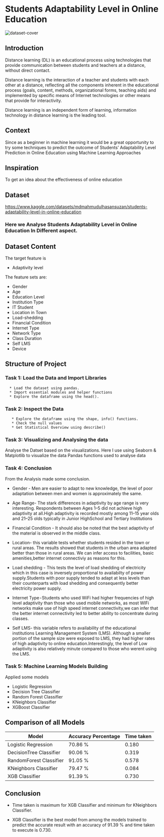 

# Students Adaptability Level in Online Education

![dataset-cover](https://user-images.githubusercontent.com/98824143/177305309-0a8a9501-48a2-4cff-9c2e-acb5c6c23d5c.jpg)

## Introduction
Distance learning (DL) is an educational process using technologies that provide communication between students and teachers at a distance, without direct contact.

Distance learning is the interaction of a teacher and students with each other at a distance, reflecting all the components inherent in the educational process (goals, content, methods, organizational forms, teaching aids) and implemented by specific means of Internet technologies or other means that provide for interactivity.

Distance learning is an independent form of learning, information technology in distance learning is the leading tool.

## Context
Since as a beginner in machine learning it would be a great opportunity to try some techniques to predict the outcome of Students’ Adaptability Level Prediction in Online Education using Machine Learning Approaches

## Inspiration
To get an idea about the effectiveness of online education

## Dataset
  https://www.kaggle.com/datasets/mdmahmudulhasansuzan/students-adaptability-level-in-online-education
  
### Here we Analyse Students Adaptability Level in Online Education In Different aspect.


## Dataset Content
The target feature is
* Adaptivity level

The feature sets are:
* Gender
* Age
* Education Level
* Institution Type
* IT Student
* Location in Town
* Load-shedding
* Financial Condition
* Internet Type
* Network Type
* Class Duration
* Self LMS
* Device

## Structure of Project

### Task 1: Load the Data and Import Libraries

      * Load the dataset using pandas.
      * Import essential modules and helper functions
      * Explore the dataframe using the head().
      
### Task 2: Inspect the Data

       * Explore the dataframe using the shape, info() functions.
       * Check the null values
       * Get Statistical Overview using describe()
       
### Task 3: Visualizing and Analysing the data

  Analyse the Datset based on the visualizations. Here I use using Seaborn & Matplotlib to visualize the data Pandas functions used to analyse data

### Task 4: Conclusion

 From the Analysis made some conclusion.
 * Gender - Men are easier to adapt to new knowledge, the level of poor adaptation between men and women is approximately the same.


* Age Range- The stark differences in adaptivity by age range is very interesting. Respondents between Ages 1–5 did not achieve   high adaptivity at all.High adaptivity is recorded mostly among 11–15 year olds and 21–25 olds typically in Junior HighSchool   and Tertiary Institutions 


* Financial Condition - It should also be noted that the best adaptivity of the material is observed in the middle class.


* Location- this variable tests whether students resided in the town or rural areas. The results showed that students in the     urban area adapted better than those in rural areas. We can infer access to facilities, basic amenities,better internet         connectiviy as reasons for this.


* Load shedding - This tests the level of load shedding of electricity which in this case is inversely proportional to           availabilty of power supply.Students with poor supply tended to adapt at less levels than their counterparts with load shedding and consequently better electricity power supply.


* Internet Type - Students who used WiFi had higher frequencies of high level adaptivity than those who used mobile networks,  as most WIFi networks make use of high speed internet connectivity,we can infer that the better internet connectivity led to better ability to concentrate during classes.


* Self LMS- this variable refers to availability of the educational institutions Learning Management System (LMS). Although a smaller portion of the sample size were exposed to LMS, they had higher rates of high adaptivity to online education.Interestingly, the level of Low adaptivity is also relatively minute compared to those who werent using the LMS.

### Task 5:  Machine Learning Models Building
  Applied some models 
 - Logistic Regression
- Decision Tree Classifier
- Random Forest Classifier
- KNeighbors Classifier
- XGBoost Classifier

## Comparison of all Models

| Model | Accuracy Percentage | Time taken |
| --- | --- | --- |
| Logistic Regression | 70.86 % | 0.180 |
| DecisionTree Classifier | 90.06 % | 0.319 |
| RandomForest Classifier | 91.05 % | 0.578 |
| KNeighbors Classifier | 79.47 % | 0.084 |
| XGB Classifier | 91.39 % | 0.730 |

## Conclusion
* Time taken is maximum for XGB Classifier and minimum for KNeighbors Classifier.

* XGB Classifier is the best model from among the models trained to predict the accurate result with an accuracy of 91.39 % and time taken to execute is 0.730.
